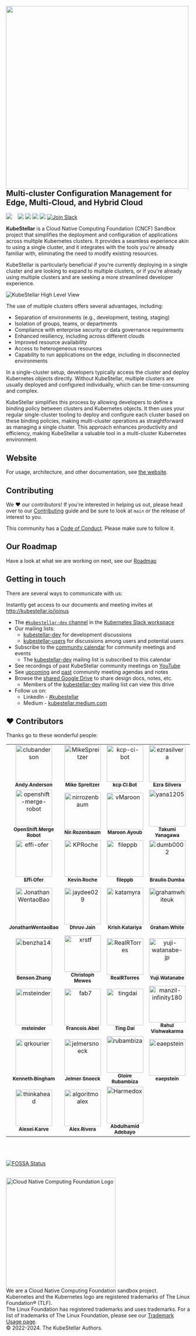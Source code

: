 <!--readme-for-root-start-->

<img alt="" width="500px" align="left" src="KubeStellar-with-Logo.png" />

<br/>
<br/>
<br/>
<br/>

## Multi-cluster Configuration Management for Edge, Multi-Cloud, and Hybrid Cloud

[![](https://img.shields.io/badge/first--timers--only-friendly-blue.svg?style=flat-square)](https://www.firsttimersonly.com/)&nbsp;&nbsp;&nbsp;
[![](https://github.com/kubestellar/kubestellar/actions/workflows/broken-links-crawler.yml/badge.svg)](https://github.com/kubestellar/kubestellar/actions/workflows/broken-links-crawler.yml)
[![](https://www.bestpractices.dev/projects/8266/badge)](https://www.bestpractices.dev/projects/8266)
[![](https://api.scorecard.dev/projects/github.com/kubestellar/kubestellar/badge)](https://scorecard.dev/viewer/?uri=github.com/kubestellar/kubestellar)
[![](https://img.shields.io/endpoint?url=https://artifacthub.io/badge/repository/kubestellar)](https://artifacthub.io/packages/search?repo=kubestellar)
<a href="https://kubernetes.slack.com/archives/C058SUSL5AA"> 
    <img alt="Join Slack" src="https://img.shields.io/badge/KubeStellar-Join%20Slack-blue?logo=slack">
  </a>

**KubeStellar** is a Cloud Native Computing Foundation (CNCF) Sandbox project that simplifies the deployment and configuration of applications across multiple Kubernetes clusters. It provides a seamless experience akin to using a single cluster, and it integrates with the tools you're already familiar with, eliminating the need to modify existing resources.

KubeStellar is particularly beneficial if you're currently deploying in a single cluster and are looking to expand to multiple clusters, or if you're already using multiple clusters and are seeking a more streamlined developer experience.


![KubeStellar High Level View](docs/content/images/kubestellar-high-level.png)


The use of multiple clusters offers several advantages, including:

- Separation of environments (e.g., development, testing, staging)
- Isolation of groups, teams, or departments
- Compliance with enterprise security or data governance requirements
- Enhanced resiliency, including across different clouds
- Improved resource availability
- Access to heterogeneous resources
- Capability to run applications on the edge, including in disconnected environments

In a single-cluster setup, developers typically access the cluster and deploy Kubernetes objects directly. Without KubeStellar, multiple clusters are usually deployed and configured individually, which can be time-consuming and complex.

KubeStellar simplifies this process by allowing developers to define a binding policy between clusters and Kubernetes objects. It then uses your regular single-cluster tooling to deploy and configure each cluster based on these binding policies, making multi-cluster operations as straightforward as managing a single cluster. This approach enhances productivity and efficiency, making KubeStellar a valuable tool in a multi-cluster Kubernetes environment.

## Website

For usage, architecture, and other documentation, see [the website](https://kubestellar.io).

## Contributing

We ❤️ our contributors! If you're interested in helping us out, please head over to our [Contributing](https://github.com/kubestellar/kubestellar/blob/main/CONTRIBUTING.md) guide and be sure to look at `main` or the release of interest to you.

This community has a [Code of Conduct](./CODE_OF_CONDUCT.md). Please make sure to follow it.

## Our Roadmap
Have a look at what we are working on next, see our [Roadmap](docs/content/direct/roadmap.md) 

## Getting in touch

There are several ways to communicate with us:

Instantly get access to our documents and meeting invites at http://kubestellar.io/joinus

- The [`#kubestellar-dev` channel](https://kubernetes.slack.com/archives/C058SUSL5AA) in the [Kubernetes Slack workspace](https://slack.k8s.io)
- Our mailing lists:
    - [kubestellar-dev](https://groups.google.com/g/kubestellar-dev) for development discussions
    - [kubestellar-users](https://groups.google.com/g/kubestellar-users) for discussions among users and potential users
- Subscribe to the [community calendar](https://calendar.google.com/calendar/event?action=TEMPLATE&tmeid=MWM4a2loZDZrOWwzZWQzZ29xanZwa3NuMWdfMjAyMzA1MThUMTQwMDAwWiBiM2Q2NWM5MmJlZDdhOTg4NGVmN2ZlOWUzZjZjOGZlZDE2ZjZmYjJmODExZjU3NTBmNTQ3NTY3YTVkZDU4ZmVkQGc&tmsrc=b3d65c92bed7a9884ef7fe9e3f6c8fed16f6fb2f811f5750f547567a5dd58fed%40group.calendar.google.com&scp=ALL) for community meetings and events
    - The [kubestellar-dev](https://groups.google.com/g/kubestellar-dev) mailing list is subscribed to this calendar
- See recordings of past KubeStellar community meetings on [YouTube](https://www.youtube.com/@kubestellar)
- See [upcoming](https://github.com/kubestellar/kubestellar/issues?q=is%3Aissue+is%3Aopen+label%3Acommunity-meeting) and [past](https://github.com/kubestellar/kubestellar/issues?q=is%3Aissue+is%3Aclosed+label%3Acommunity-meeting) community meeting agendas and notes
- Browse the [shared Google Drive](https://drive.google.com/drive/folders/1p68MwkX0sYdTvtup0DcnAEsnXElobFLS?usp=sharing) to share design docs, notes, etc.
    - Members of the [kubestellar-dev](https://groups.google.com/g/kubestellar-dev) mailing list can view this drive
- Follow us on:
   - LinkedIn - [#kubestellar](https://www.linkedin.com/feed/hashtag/?keywords=kubestellar)
   - Medium - [kubestellar.medium.com](https://medium.com/@kubestellar/list/predefined:e785a0675051:READING_LIST)


## ❤️ Contributors

Thanks go to these wonderful people:

<!-- prettier-ignore-start -->
<!-- markdownlint-disable -->

<!-- readme: collaborators,contributors -start -->
<table>
	<tbody>
		<tr>
            <td align="center">
                <a href="https://github.com/clubanderson">
                    <img src="https://avatars.githubusercontent.com/u/407614?v=4" width="100;" alt="clubanderson"/>
                    <br />
                    <sub><b>Andy Anderson</b></sub>
                </a>
            </td>
            <td align="center">
                <a href="https://github.com/MikeSpreitzer">
                    <img src="https://avatars.githubusercontent.com/u/14296719?v=4" width="100;" alt="MikeSpreitzer"/>
                    <br />
                    <sub><b>Mike Spreitzer</b></sub>
                </a>
            </td>
            <td align="center">
                <a href="https://github.com/kcp-ci-bot">
                    <img src="https://avatars.githubusercontent.com/u/134318005?v=4" width="100;" alt="kcp-ci-bot"/>
                    <br />
                    <sub><b>kcp CI Bot</b></sub>
                </a>
            </td>
            <td align="center">
                <a href="https://github.com/ezrasilvera">
                    <img src="https://avatars.githubusercontent.com/u/13567561?v=4" width="100;" alt="ezrasilvera"/>
                    <br />
                    <sub><b>Ezra Silvera</b></sub>
                </a>
            </td>
            <td align="center">
                <a href="https://github.com/waltforme">
                    <img src="https://avatars.githubusercontent.com/u/8633434?v=4" width="100;" alt="waltforme"/>
                    <br />
                    <sub><b>Jun Duan</b></sub>
                </a>
            </td>
            <td align="center">
                <a href="https://github.com/francostellari">
                    <img src="https://avatars.githubusercontent.com/u/50019234?v=4" width="100;" alt="francostellari"/>
                    <br />
                    <sub><b>Franco Stellari</b></sub>
                </a>
            </td>
		</tr>
		<tr>
            <td align="center">
                <a href="https://github.com/openshift-merge-robot">
                    <img src="https://avatars.githubusercontent.com/u/30189218?v=4" width="100;" alt="openshift-merge-robot"/>
                    <br />
                    <sub><b>OpenShift Merge Robot</b></sub>
                </a>
            </td>
            <td align="center">
                <a href="https://github.com/nirrozenbaum">
                    <img src="https://avatars.githubusercontent.com/u/19717747?v=4" width="100;" alt="nirrozenbaum"/>
                    <br />
                    <sub><b>Nir Rozenbaum</b></sub>
                </a>
            </td>
            <td align="center">
                <a href="https://github.com/vMaroon">
                    <img src="https://avatars.githubusercontent.com/u/73340153?v=4" width="100;" alt="vMaroon"/>
                    <br />
                    <sub><b>Maroon Ayoub</b></sub>
                </a>
            </td>
            <td align="center">
                <a href="https://github.com/yana1205">
                    <img src="https://avatars.githubusercontent.com/u/113283236?v=4" width="100;" alt="yana1205"/>
                    <br />
                    <sub><b>Takumi Yanagawa</b></sub>
                </a>
            </td>
            <td align="center">
                <a href="https://github.com/andreyod">
                    <img src="https://avatars.githubusercontent.com/u/16204273?v=4" width="100;" alt="andreyod"/>
                    <br />
                    <sub><b>Andrey Odarenko</b></sub>
                </a>
            </td>
            <td align="center">
                <a href="https://github.com/pdettori">
                    <img src="https://avatars.githubusercontent.com/u/6678093?v=4" width="100;" alt="pdettori"/>
                    <br />
                    <sub><b>Paolo Dettori</b></sub>
                </a>
            </td>
		</tr>
		<tr>
            <td align="center">
                <a href="https://github.com/effi-ofer">
                    <img src="https://avatars.githubusercontent.com/u/18140413?v=4" width="100;" alt="effi-ofer"/>
                    <br />
                    <sub><b>Effi Ofer</b></sub>
                </a>
            </td>
            <td align="center">
                <a href="https://github.com/KPRoche">
                    <img src="https://avatars.githubusercontent.com/u/25445603?v=4" width="100;" alt="KPRoche"/>
                    <br />
                    <sub><b>Kevin Roche</b></sub>
                </a>
            </td>
            <td align="center">
                <a href="https://github.com/fileppb">
                    <img src="https://avatars.githubusercontent.com/u/124100147?v=4" width="100;" alt="fileppb"/>
                    <br />
                    <sub><b>fileppb</b></sub>
                </a>
            </td>
            <td align="center">
                <a href="https://github.com/dumb0002">
                    <img src="https://avatars.githubusercontent.com/u/25727844?v=4" width="100;" alt="dumb0002"/>
                    <br />
                    <sub><b>Braulio Dumba</b></sub>
                </a>
            </td>
            <td align="center">
                <a href="https://github.com/namasl">
                    <img src="https://avatars.githubusercontent.com/u/144150872?v=4" width="100;" alt="namasl"/>
                    <br />
                    <sub><b>Nick Masluk</b></sub>
                </a>
            </td>
            <td align="center">
                <a href="https://github.com/amanroa">
                    <img src="https://avatars.githubusercontent.com/u/26678552?v=4" width="100;" alt="amanroa"/>
                    <br />
                    <sub><b>Aashni Manroa</b></sub>
                </a>
            </td>
		</tr>
		<tr>
            <td align="center">
                <a href="https://github.com/JonathanWentaoBao">
                    <img src="https://avatars.githubusercontent.com/u/171893847?v=4" width="100;" alt="JonathanWentaoBao"/>
                    <br />
                    <sub><b>JonathanWentaoBao</b></sub>
                </a>
            </td>
            <td align="center">
                <a href="https://github.com/jaydee029">
                    <img src="https://avatars.githubusercontent.com/u/92215138?v=4" width="100;" alt="jaydee029"/>
                    <br />
                    <sub><b>Dhruv Jain</b></sub>
                </a>
            </td>
            <td align="center">
                <a href="https://github.com/katamyra">
                    <img src="https://avatars.githubusercontent.com/u/45225228?v=4" width="100;" alt="katamyra"/>
                    <br />
                    <sub><b>Krish Katariya</b></sub>
                </a>
            </td>
            <td align="center">
                <a href="https://github.com/grahamwhiteuk">
                    <img src="https://avatars.githubusercontent.com/u/1632332?v=4" width="100;" alt="grahamwhiteuk"/>
                    <br />
                    <sub><b>Graham White</b></sub>
                </a>
            </td>
            <td align="center">
                <a href="https://github.com/aishwarya-mathew">
                    <img src="https://avatars.githubusercontent.com/u/46677213?v=4" width="100;" alt="aishwarya-mathew"/>
                    <br />
                    <sub><b>Aishwarya </b></sub>
                </a>
            </td>
            <td align="center">
                <a href="https://github.com/aslom">
                    <img src="https://avatars.githubusercontent.com/u/1648338?v=4" width="100;" alt="aslom"/>
                    <br />
                    <sub><b>Aleksander Slominski</b></sub>
                </a>
            </td>
		</tr>
		<tr>
            <td align="center">
                <a href="https://github.com/benzha14">
                    <img src="https://avatars.githubusercontent.com/u/93015397?v=4" width="100;" alt="benzha14"/>
                    <br />
                    <sub><b>Benson Zhang</b></sub>
                </a>
            </td>
            <td align="center">
                <a href="https://github.com/xrstf">
                    <img src="https://avatars.githubusercontent.com/u/127499?v=4" width="100;" alt="xrstf"/>
                    <br />
                    <sub><b>Christoph Mewes</b></sub>
                </a>
            </td>
            <td align="center">
                <a href="https://github.com/RealRTorres">
                    <img src="https://avatars.githubusercontent.com/u/72537940?v=4" width="100;" alt="RealRTorres"/>
                    <br />
                    <sub><b>RealRTorres</b></sub>
                </a>
            </td>
            <td align="center">
                <a href="https://github.com/yuji-watanabe-jp">
                    <img src="https://avatars.githubusercontent.com/u/26372857?v=4" width="100;" alt="yuji-watanabe-jp"/>
                    <br />
                    <sub><b>Yuji Watanabe</b></sub>
                </a>
            </td>
            <td align="center">
                <a href="https://github.com/pratik-mahalle">
                    <img src="https://avatars.githubusercontent.com/u/124587957?v=4" width="100;" alt="pratik-mahalle"/>
                    <br />
                    <sub><b>Pratik Mahalle</b></sub>
                </a>
            </td>
            <td align="center">
                <a href="https://github.com/rchen-devv">
                    <img src="https://avatars.githubusercontent.com/u/169481903?v=4" width="100;" alt="rchen-devv"/>
                    <br />
                    <sub><b>rchen-devv</b></sub>
                </a>
            </td>
		</tr>
		<tr>
            <td align="center">
                <a href="https://github.com/msteinder">
                    <img src="https://avatars.githubusercontent.com/u/9352004?v=4" width="100;" alt="msteinder"/>
                    <br />
                    <sub><b>msteinder</b></sub>
                </a>
            </td>
            <td align="center">
                <a href="https://github.com/fab7">
                    <img src="https://avatars.githubusercontent.com/u/15231306?v=4" width="100;" alt="fab7"/>
                    <br />
                    <sub><b>Francois Abel</b></sub>
                </a>
            </td>
            <td align="center">
                <a href="https://github.com/tingdai">
                    <img src="https://avatars.githubusercontent.com/u/9260276?v=4" width="100;" alt="tingdai"/>
                    <br />
                    <sub><b>Ting Dai</b></sub>
                </a>
            </td>
            <td align="center">
                <a href="https://github.com/manzil-infinity180">
                    <img src="https://avatars.githubusercontent.com/u/119070053?v=4" width="100;" alt="manzil-infinity180"/>
                    <br />
                    <sub><b>Rahul Vishwakarma</b></sub>
                </a>
            </td>
            <td align="center">
                <a href="https://github.com/jewzaam">
                    <img src="https://avatars.githubusercontent.com/u/480388?v=4" width="100;" alt="jewzaam"/>
                    <br />
                    <sub><b>Naveen Malik</b></sub>
                </a>
            </td>
            <td align="center">
                <a href="https://github.com/mra-ruiz">
                    <img src="https://avatars.githubusercontent.com/u/16118462?v=4" width="100;" alt="mra-ruiz"/>
                    <br />
                    <sub><b>Maria Camila Ruiz Cardenas </b></sub>
                </a>
            </td>
		</tr>
		<tr>
            <td align="center">
                <a href="https://github.com/qrkourier">
                    <img src="https://avatars.githubusercontent.com/u/1434400?v=4" width="100;" alt="qrkourier"/>
                    <br />
                    <sub><b>Kenneth Bingham</b></sub>
                </a>
            </td>
            <td align="center">
                <a href="https://github.com/jelmersnoeck">
                    <img src="https://avatars.githubusercontent.com/u/815655?v=4" width="100;" alt="jelmersnoeck"/>
                    <br />
                    <sub><b>Jelmer Snoeck</b></sub>
                </a>
            </td>
            <td align="center">
                <a href="https://github.com/rubambiza">
                    <img src="https://avatars.githubusercontent.com/u/11816517?v=4" width="100;" alt="rubambiza"/>
                    <br />
                    <sub><b>Gloire Rubambiza </b></sub>
                </a>
            </td>
            <td align="center">
                <a href="https://github.com/eaepstein">
                    <img src="https://avatars.githubusercontent.com/u/56738503?v=4" width="100;" alt="eaepstein"/>
                    <br />
                    <sub><b>eaepstein</b></sub>
                </a>
            </td>
            <td align="center">
                <a href="https://github.com/cmadam">
                    <img src="https://avatars.githubusercontent.com/u/19595758?v=4" width="100;" alt="cmadam"/>
                    <br />
                    <sub><b>Constantin M. Adam</b></sub>
                </a>
            </td>
            <td align="center">
                <a href="https://github.com/ncdc">
                    <img src="https://avatars.githubusercontent.com/u/354?v=4" width="100;" alt="ncdc"/>
                    <br />
                    <sub><b>Andy Goldstein</b></sub>
                </a>
            </td>
		</tr>
		<tr>
            <td align="center">
                <a href="https://github.com/thinkahead">
                    <img src="https://avatars.githubusercontent.com/u/7507482?v=4" width="100;" alt="thinkahead"/>
                    <br />
                    <sub><b>Alexei Karve</b></sub>
                </a>
            </td>
            <td align="center">
                <a href="https://github.com/algoritmoalex">
                    <img src="https://avatars.githubusercontent.com/u/9136079?v=4" width="100;" alt="algoritmoalex"/>
                    <br />
                    <sub><b>Alex Rivera</b></sub>
                </a>
            </td>
            <td align="center">
                <a href="https://github.com/Harmedox">
                    <img src="https://avatars.githubusercontent.com/u/23058620?v=4" width="100;" alt="Harmedox"/>
                    <br />
                    <sub><b>Abdulhamid Adebayo</b></sub>
                </a>
            </td>
		</tr>
	<tbody>
</table>
<!-- readme: collaborators,contributors -end -->

<!-- markdownlint-restore -->
<!-- prettier-ignore-end -->

<br>
<br>

[![FOSSA Status](https://app.fossa.com/api/projects/git%2Bgithub.com%2Fkubestellar%2Fkubestellar.svg?type=large&issueType=license)](https://app.fossa.com/projects/git%2Bgithub.com%2Fkubestellar%2Fkubestellar?ref=badge_large&issueType=license)
<br>
<br>

<td>
    <a href="https://landscape.cncf.io">
        <img src="/docs/overrides/images/cncf-color.png" width="300px;" alt="Cloud Native Computing Foundation Logo"/>
    </a>
</td>
<br>We are a Cloud Native Computing Foundation sandbox project.
<br>Kubernetes and the Kubernetes logo are registered trademarks of The Linux Foundation® (TLF).
<br>The Linux Foundation has registered trademarks and uses trademarks. For a list of trademarks of The Linux Foundation, please see our <a href="https://www.linuxfoundation.org/legal/trademark-usage">Trademark Usage page</a>.
<br>© 2022-2024. The KubeStellar Authors.
<!--readme-for-root-end-->
